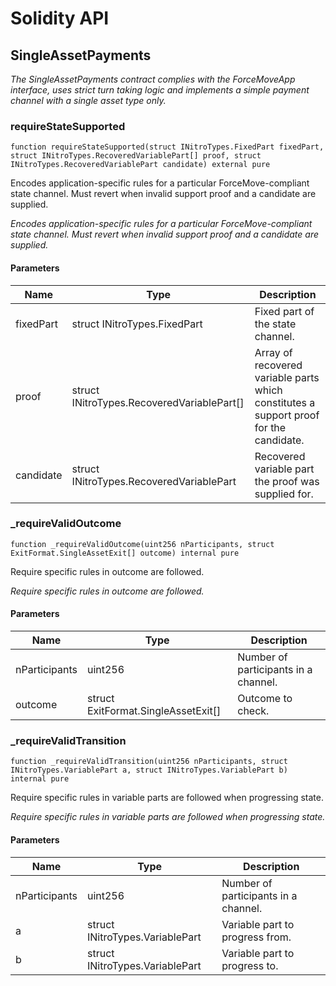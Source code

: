 # Solidity API

## SingleAssetPayments

_The SingleAssetPayments contract complies with the ForceMoveApp interface, uses strict turn taking logic and implements a simple payment channel with a single asset type only._

### requireStateSupported

```solidity
function requireStateSupported(struct INitroTypes.FixedPart fixedPart, struct INitroTypes.RecoveredVariablePart[] proof, struct INitroTypes.RecoveredVariablePart candidate) external pure
```

Encodes application-specific rules for a particular ForceMove-compliant state channel. Must revert when invalid support proof and a candidate are supplied.

_Encodes application-specific rules for a particular ForceMove-compliant state channel. Must revert when invalid support proof and a candidate are supplied._

#### Parameters

| Name | Type | Description |
| ---- | ---- | ----------- |
| fixedPart | struct INitroTypes.FixedPart | Fixed part of the state channel. |
| proof | struct INitroTypes.RecoveredVariablePart[] | Array of recovered variable parts which constitutes a support proof for the candidate. |
| candidate | struct INitroTypes.RecoveredVariablePart | Recovered variable part the proof was supplied for. |

### _requireValidOutcome

```solidity
function _requireValidOutcome(uint256 nParticipants, struct ExitFormat.SingleAssetExit[] outcome) internal pure
```

Require specific rules in outcome are followed.

_Require specific rules in outcome are followed._

#### Parameters

| Name | Type | Description |
| ---- | ---- | ----------- |
| nParticipants | uint256 | Number of participants in a channel. |
| outcome | struct ExitFormat.SingleAssetExit[] | Outcome to check. |

### _requireValidTransition

```solidity
function _requireValidTransition(uint256 nParticipants, struct INitroTypes.VariablePart a, struct INitroTypes.VariablePart b) internal pure
```

Require specific rules in variable parts are followed when progressing state.

_Require specific rules in variable parts are followed when progressing state._

#### Parameters

| Name | Type | Description |
| ---- | ---- | ----------- |
| nParticipants | uint256 | Number of participants in a channel. |
| a | struct INitroTypes.VariablePart | Variable part to progress from. |
| b | struct INitroTypes.VariablePart | Variable part to progress to. |

